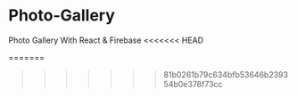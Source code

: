 # Photo-Gallery
Photo Gallery With React &amp; Firebase
<<<<<<< HEAD

=======
>>>>>>> 81b0261b79c634bfb53646b239354b0e378f73cc
